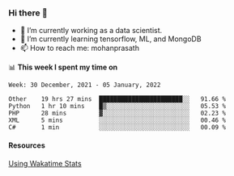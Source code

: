 ### Hi there 👋

- 🔭 I’m currently working as a data scientist.
- 🌱 I’m currently learning tensorflow, ML, and MongoDB
- 📫 How to reach me: mohanprasath

📊 **This week I spent my time on**
<!--START_SECTION:waka-->
```text
Week: 30 December, 2021 - 05 January, 2022

Other    19 hrs 27 mins  ███████████████████████░░   91.66 % 
Python   1 hr 10 mins    █▒░░░░░░░░░░░░░░░░░░░░░░░   05.53 % 
PHP      28 mins         ▓░░░░░░░░░░░░░░░░░░░░░░░░   02.23 % 
XML      5 mins          ░░░░░░░░░░░░░░░░░░░░░░░░░   00.46 % 
C#       1 min           ░░░░░░░░░░░░░░░░░░░░░░░░░   00.09 % 
```
<!--END_SECTION:waka-->

#### Resources
[Using Wakatime Stats](https://github.com/marketplace/actions/waka-readme)
